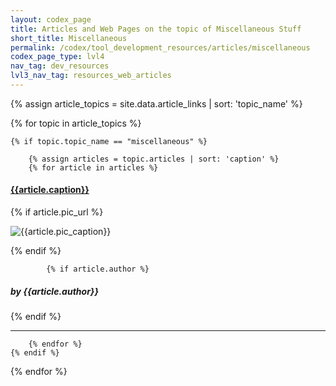 ```yaml
---
layout: codex_page
title: Articles and Web Pages on the topic of Miscellaneous Stuff
short_title: Miscellaneous
permalink: /codex/tool_development_resources/articles/miscellaneous
codex_page_type: lvl4
nav_tag: dev_resources
lvl3_nav_tag: resources_web_articles
---
```


<!-- To Edit or Add content to this page please edit the _data/article.yaml file -->
{% assign article_topics = site.data.article_links | sort: 'topic_name' %}

{% for topic in article_topics %}

	{% if topic.topic_name == "miscellaneous" %}

		{% assign articles = topic.articles | sort: 'caption' %}
		{% for article in articles %}

<h4><a href="{{article.url}}">{{article.caption}}</a></h4>
			{% if article.pic_url %}
<p><img src="{{article.pic_url}}" alt="{{article.pic_caption}}"></p>
			{% endif %}

			{% if article.author %}
<h5>by {{article.author}}</h5>
			{% endif %}
<hr>

		{% endfor %}
	{% endif %}
{% endfor %}